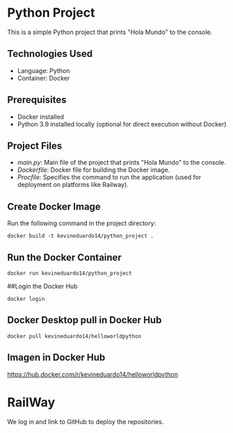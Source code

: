 # Python Project

This is a simple Python project that prints "Hola Mundo" to the console.

## Technologies Used
- Language: Python
- Container: Docker

## Prerequisites
- Docker installed
- Python 3.9 installed locally (optional for direct execution without Docker)

## Project Files
- *main.py*: Main file of the project that prints "Hola Mundo" to the console.
- *Dockerfile*: Docker file for building the Docker image.
- *Procfile*: Specifies the command to run the application (used for deployment on platforms like Railway).

## Create Docker Image

Run the following command in the project directory:

~~~
docker build -t kevineduardo14/python_project .
~~~
## Run the Docker Container
~~~
docker run kevineduardo14/python_project
~~~

##Login the Docker Hub
~~~
docker login
~~~
## Docker Desktop pull in Docker Hub
~~~
docker pull kevineduardo14/helloworldpython
~~~

## Imagen in Docker Hub

https://hub.docker.com/r/kevineduardo14/helloworldpython

# RailWay
We log in and link to GitHub to deploy the repositories.
